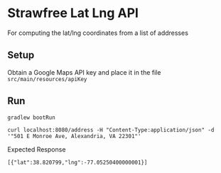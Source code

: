 # Strawfree Lat Lng API

For computing the lat/lng coordinates from a list of addresses 

## Setup

Obtain a Google Maps API key and place it in the file `src/main/resources/apiKey`


## Run

`gradlew bootRun`

`curl localhost:8080/address -H "Content-Type:application/json" -d '"501 E Monroe Ave, Alexandria, VA 22301"'`

Expected Response

`[{"lat":38.820799,"lng":-77.05250400000001}]`
